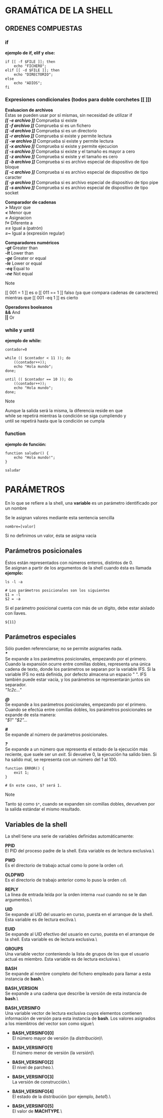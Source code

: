 # GRAMÁTICA DE LA SHELL

## ORDENES COMPUESTAS

### if

**ejemplo de if, elif y else:**
```
if [[ -f $FILE ]]; then
	echo "FICHERO";
elif [[ -d $FILE ]]; then
	echo "DIRECTORIO";
else
	echo "ADIOS";
fi
```

### Expresiones condicionales (todos para doble corchetes [[ ]])
**Evaluacion de archivos**\
Éstas se pueden usar por sí mismas, sin necesidad de utilizar if\
***&#91;&#91; -e archivo &#93;&#93;*** Comprueba si existe\
***&#91;&#91; -f archivo &#93;&#93;*** Comprueba si es un fichero\
***&#91;&#91; -d archivo &#93;&#93;*** Comprueba si es un directorio\
***&#91;&#91; -r archivo &#93;&#93;*** Comprueba si existe y permite lectura\
***&#91;&#91; -w archivo &#93;&#93;*** Comprueba si existe y permite lectura\
***&#91;&#91; -x archivo &#93;&#93;*** Comprueba si existe y permite ejecucion\
***&#91;&#91; -s archivo &#93;&#93;*** Comprueba si existe y el tamaño es mayor a cero\
***&#91;&#91; -z archivo &#93;&#93;*** Comprueba si existe y el tamaño es cero\
***&#91;&#91; -b archivo &#93;&#93;*** Comprueba si es archivo especial de dispositivo de tipo bloque\
***&#91;&#91; -c archivo &#93;&#93;*** Comprueba si es archivo especial de dispositivo de tipo caracter\
***&#91;&#91; -p archivo &#93;&#93;*** Comprueba si es archivo especial de dispositivo de tipo pipe\
***&#91;&#91; -s archivo &#93;&#93;*** Comprueba si es archivo especial de dispositivo de tipo socket

**Comparador de cadenas**\
***>*** Mayor que\
***<*** Menor que\
***=*** Asignacion\
***!=*** Diferente a\
***==*** Igual a (patrón)\
***=~*** Igual a (expresión regular)

**Comparadores numéricos**\
***-gt*** Greater than\
***-lt*** Lower than\
***-ge*** Greater or equal\
***-le*** Lower or equal\
***-eq*** Equal to\
***-ne*** Not equal

> [!NOTE]
> [[ 001 = 1 ]] es o [[ 011 == 1 ]] falso (ya que compara cadenas de caracteres)\
> mientras que [[ 001 -eq 1 ]] es cierto

**Operadores booleanos**\
**&&** And\
**||** Or

### while y until

**ejemplo de while:**
```
contador=0

while (( $contador < 11 )); do
	((contador++));
	echo "Hola mundo";
done;

until (( $contador == 10 )); do
	((contador++));
	echo "Hola mundo";
done;
```

> [!NOTE]
> Aunque la salida será la misma, la diferencia reside en que\
> while se repetirá mientras la condición se siga cumpliendo y\
> until se repetirá hasta que la condición se cumpla

### function

**ejemplo de función:**
```
function saludar() {
	echo "Hola mundo!";
}

saludar
```

# PARÁMETROS
En lo que se refiere a la shell, una **variable** es un parámetro identificado por un nombre

Se le asignan valores mediante esta sentencia sencilla
```
nombre=[valor]
```
Si no definimos un valor, ésta se asigna vacía

## Parámetros posicionales

Éstos están representados con números enteros, distintos de 0.\
Se asignan a partir de los argumentos de la shell cuando ésta es llamada\
**ejemplo:**
```
ls -l -a

# Los parámetros posicionales son los siguientes
$1 = -l
$2 = -a
```

Si el parámetro posicional cuenta con más de un dígito, debe estar aislado con llaves.
```
${11}
```

## Parámetros especiales

Sólo pueden referenciarse; no se permite asignarles nada.\
***&#42;***\
Se expande a los parámetros posicionales, empezando por el primero. Cuando la expansión ocurre entre comillas dobles, representa una única cadena de texto, donde los parámetros se separan por la variable IFS. Si la variable IFS no está definida, por defecto almacena un espacio " ". IFS también puede estar vacía, y los parámetros se representarán juntos sin separador.\
_"$1c$2c..."_

***@***\
Se expande a los parámetros posicionales, empezando por el primero. Cuando se efectúa entre comillas dobles, los parámetros posicionales se expande de esta manera:\
_"$1" "$2"..._

***#***\
Se expande al número de parámetros posicionales.

***?***\
Se expande a un número que representa el estado de la ejecución más reciente, que suele ser un _exit_. Si devuelve 0, la ejecución ha salido bien. Si ha salido mal, se representa con un número del 1 al 100.
```
function ERROR() {
	exit 1;
}

# En este caso, $? será 1.
```
> [!NOTE]
> Tanto ```$@``` como ```$*```, cuando se expanden sin comillas dobles,
> devuelven por la salida estándar el mismo resultado.


## Variables de la shell
La shell tiene una serie de variables definidas automáticamente:

**PPID**\
El PID del proceso padre de la shell. Esta variable es de lectura exclusiva.\

**PWD**\
Es el directorio de trabajo actual como lo pone la orden ```cd```\

**OLDPWD**\
Es el directorio de trabajo anterior como lo puso la orden ```cd```\

**REPLY**\
La línea de entrada leída por la orden interna ```read``` cuando no se le dan argumentos.\

**UID**\
Se expande al UID del usuario en curso, puesta en el arranque de la shell. Esta variable es de lectura excliva.\

**EUID**\
Se expande al UID efectivo del usuario en curso, puesta en el arranque de la shell. Esta variable es de lectura exclusiva.\

**GROUPS**\
Una variable vector conteniendo la lista de grupos de los que el usuario actual es miembro. Esta variable es de lectura exclusiva.\

**BASH**\
Se expande al nombre completo del fichero empleado para llamar a esta instancia de **bash**.\

**BASH_VERSION**\
Se expande a una cadena que describe la versión de esta instancia de **bash**.\

**BASH_VERSINFO**\
Una variable vector de lectura exclusiva cuyos elementos contienen información de versión para esta instancia de **bash**. Los valores asignados a los miembtros del vector son como sigue:\

- **BASH_VERSINFO[0]**\
El número mayor de versión (la _distribución_)\
	
- **BASH_VERSINFO[1]**\
El número menor de versión (la _versión_)\

- **BASH_VERSINFO[2]**\
El nivel de parcheo.\

- **BASH_VERSINFO[3]**\
La versión de construcción.\	

- **BASH_VERSINFO[4]**\
El estado de la distribución (por ejemplo, _beta1_).\

- **BASH_VERSINFO[5]**\
El valor de **MACHTYPE**.\

